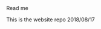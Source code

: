 <style>
body{
  background-color=cyan;
}

</style>
<body>
Read me

This is the website repo
2018/08/17
</body>
